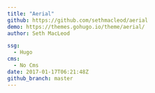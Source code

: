 ```yaml
---
title: "Aerial"
github: https://github.com/sethmacleod/aerial
demo: https://themes.gohugo.io/theme/aerial/
author: Seth MacLeod

ssg:
  - Hugo
cms:
  - No Cms
date: 2017-01-17T06:21:48Z
github_branch: master
---
```

